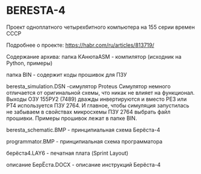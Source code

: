 # BERESTA-4
Проект одноплатного четырехбитного компьютера на 155 серии времен СССР

Подробнее о проекте: https://habr.com/ru/articles/813719/

Содержание архива:
папка КАнютаASM - компилятор (исходник на Python, примеры)

папка BIN - содержит коды прошивок для ПЗУ

beresta_simulation.DSN -симулятор Proteus
Симулятор немного отличается от оригинальной схемы, что никак не влияет на функционал.
Выходы ОЗУ 155РУ2 (7489) дважды инвертируются и вместо РЕ3 или РТ4 используется ПЗУ 2764. 
И главное, чтобы симуляция запустилась не забываем в свойствах микросхемы ПЗУ 2764 
выбрать файл прошивки. Примеры прошивок лежат в папке BIN.

beresta_schematic.BMP - принципиальная схема Берёста-4

programmator.BMP - принципиальная схема программатора 

берёста4.LAY6 - печатная плата (Sprint Layout)

описание БерЁста.DOCX - описание инструкций Берёста-4
